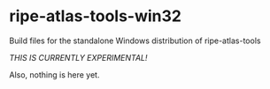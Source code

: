# ripe-atlas-tools-win32
Build files for the standalone Windows distribution of ripe-atlas-tools

*THIS IS CURRENTLY EXPERIMENTAL!*

Also, nothing is here yet.
